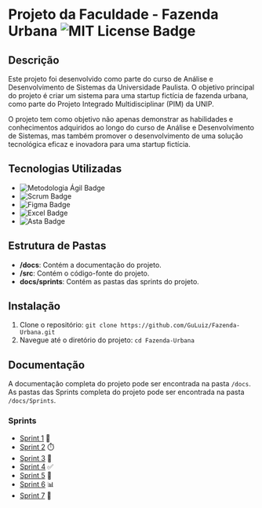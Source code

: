 # Projeto da Faculdade - Fazenda Urbana ![MIT License Badge](https://img.shields.io/badge/License-MIT-blue.svg)



## Descrição
Este projeto foi desenvolvido como parte do curso de Análise e Desenvolvimento de Sistemas da Universidade Paulista. O objetivo principal do projeto é criar um sistema para uma startup fictícia de fazenda urbana, como parte do Projeto Integrado Multidisciplinar (PIM) da UNIP.

O projeto tem como objetivo não apenas demonstrar as habilidades e conhecimentos adquiridos ao longo do curso de Análise e Desenvolvimento de Sistemas, mas também promover o desenvolvimento de uma solução tecnológica eficaz e inovadora para uma startup fictícia.

## Tecnologias Utilizadas

- ![Metodologia Ágil Badge](https://img.shields.io/badge/-Metodologia%20%C3%81gil-008B8B?style=flat-square)
- ![Scrum Badge](https://img.shields.io/badge/-Scrum-5849BE?style=flat-square&logo=scrum&logoColor=white)
- ![Figma Badge](https://img.shields.io/badge/-Figma-F24E1E?style=flat-square&logo=figma&logoColor=white)
- ![Excel Badge](https://img.shields.io/badge/-Excel-217346?style=flat-square&logo=microsoft-excel&logoColor=white)
- ![Asta Badge](https://img.shields.io/badge/-Asta-004B87?style=flat-square)


## Estrutura de Pastas
- **/docs**: Contém a documentação do projeto.
- **/src**: Contém o código-fonte do projeto.
- **docs/sprints**: Contém as pastas das sprints do projeto.

## Instalação
1. Clone o repositório: `git clone https://github.com/GuLuiz/Fazenda-Urbana.git`
2. Navegue até o diretório do projeto: `cd Fazenda-Urbana`

## Documentação
A documentação completa do projeto pode ser encontrada na pasta `/docs`.
As pastas das Sprints completa do projeto pode ser encontrada na pasta `/docs/Sprints`.

### Sprints
- [Sprint 1](https://github.com/GuLuiz/Fazenda-Urbana/tree/main/Docs/Sprints/Sprint%20I) 📅
- [Sprint 2](https://github.com/GuLuiz/Fazenda-Urbana/tree/main/Docs/Sprints/Sprint%20II) ⏱️
- [Sprint 3](https://github.com/GuLuiz/Fazenda-Urbana/tree/main/Docs/Sprints/Sprint%20III) 📝
- [Sprint 4](https://github.com/GuLuiz/Fazenda-Urbana/tree/main/Docs/Sprints/Sprint%20IV) ✅
- [Sprint 5](https://github.com/GuLuiz/Fazenda-Urbana/tree/main/Docs/Sprints/Sprint%20V) 🔄
- [Sprint 6](https://github.com/GuLuiz/Fazenda-Urbana/tree/main/Docs/Sprints/Sprint%20VI) 📊
- [Sprint 7](https://github.com/GuLuiz/Fazenda-Urbana/tree/main/Docs/Sprints/Sprint%20VII) 🚀





